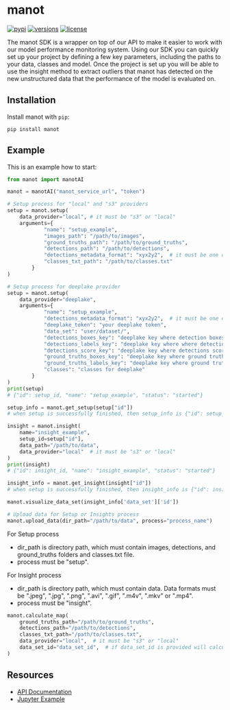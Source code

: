 manot
=============

[![pypi](https://img.shields.io/pypi/v/manot.svg)](https://pypi.org/project/manot)
[![versions](https://img.shields.io/pypi/pyversions/manot.svg)]()
[![license](https://img.shields.io/pypi/l/manot)](https://github.com/manotai/manot-client/blob/main/LICENSE)

The manot SDK is a wrapper on top of our API to make it easier to work with our model performance monitoring system.
Using our SDK you can quickly set up your project by defining a few key parameters, including the paths to your data,
classes and model. Once the project is set up you will be able to use the insight method to extract outliers that manot
has detected on the new unstructured data that the performance of the model is evaluated on.

Installation
------------

Install manot with `pip`:

    pip install manot

Example
-------

This is an example how to start:

```python
from manot import manotAI

manot = manotAI("manot_service_url", "token")
```

```python
# Setup process for "local" and "s3" providers
setup = manot.setup(
    data_provider="local", # it must be "s3" or "local"
    arguments={
            "name": "setup_example",
            "images_path": "/path/to/images",
            "ground_truths_path": "/path/to/ground_truths",
            "detections_path": "/path/to/detections",
            "detections_metadata_format": "xyx2y2",  # it must be one of "xyx2y2", "xywh", or "cxcywh"
            "classes_txt_path": "/path/to/classes.txt"
        }
)

# Setup process for deeplake provider
setup = manot.setup(
    data_provider="deeplake",
    arguments={
            "name": "setup_example",
            "detections_metadata_format": "xyx2y2",  # it must be one of "xyx2y2", "xywh", or "cxcywh"
            "deeplake_token": "your deeplake token",
            "data_set": "user/dataset/",
            "detections_boxes_key": "deeplake key where detection boxes are stored",
            "detections_labels_key": "deeplake key where where detection labels are stored",
            "detections_score_key": "deeplake key where detections score is stored",
            "ground_truths_boxes_key": "deeplake key where ground truth boxes are stored",
            "ground_truths_labels_key": "deeplake key where ground truth labels are stored",
            "classes": "classes for deeplake"
        }
)
print(setup)
# {"id": setup_id, "name": "setup_example", "status": "started"}

setup_info = manot.get_setup(setup["id"])
# when setup is successfully finished, then setup_info is {"id": setup_id, "name": "setup_example", "status": "started"}
```

```python
insight = manot.insight(
    name="insight_example",
    setup_id=setup["id"],
    data_path="/path/to/data",
    data_provider="local"  # it must be "s3" or "local"
)
print(insight)
# {"id": insight_id, "name": "insight_example", "status": "started"}

insight_info = manot.get_insight(insight["id"])
# when setup is successfully finished, then insight_info is {"id": insight_id, "name": "setup_example", "status": "started"}
```

```python
manot.visualize_data_set(insight_info['data_set']['id'])
```

```python
# Upload data for Setup or Insights process
manot.upload_data(dir_path="/path/to/data", process="process_name")
```
For Setup process
- dir_path is directory path, which must contain images, detections, and ground_truths folders and classes.txt file.
- process must be "setup".

For Insight process
- dir_path is directory path, which must contain data. Data formats must be ".jpeg", ".jpg", ".png", ".avi", ".gif", ".m4v", ".mkv" or ".mp4".
- process must be "insight".

```python
manot.calculate_map(
    ground_truths_path="/path/to/ground_truths",
    detections_path="/path/to/detections",
    classes_txt_path="/path/to/classes.txt",
    data_provider="local",  # it must be "s3" or "local"
    data_set_id="data_set_id",  # if data_set_id is provided will calculate mAP only on selected data, otherwise will calculate mAP on all the data
)
```

Resources
---------

- [API Documentation](https://api.dev.manot.ai/api-documentation/v1)
- [Jupyter Example](https://github.com/manotai/manot-client/blob/main/manot-client-notebook.ipynb)

[//]: # (- [pypi]&#40;https://pypi.python.org/pypi/manot&#41; )
